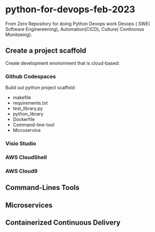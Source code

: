 # python-for-devops-feb-2023
From Zero Repository for doing Python Devops work
Devops ( SWE( Software Enginereening), Automation(CICD), Culture( Continonus Monitoeing).

## Create a project scaffold

Create development environment that is cloud-based: 

### Github Codespaces

Build out python project scaffold:

* makefile
* requirements.txt
* test_library.py
* python_library
* Dockerfile
* Command-line-tool
* Microservice



### Visio Studio
### AWS CloudShell
### AWS Cloud9

## Command-Lines Tools
## Microservices
## Containerized Continuous Delivery
